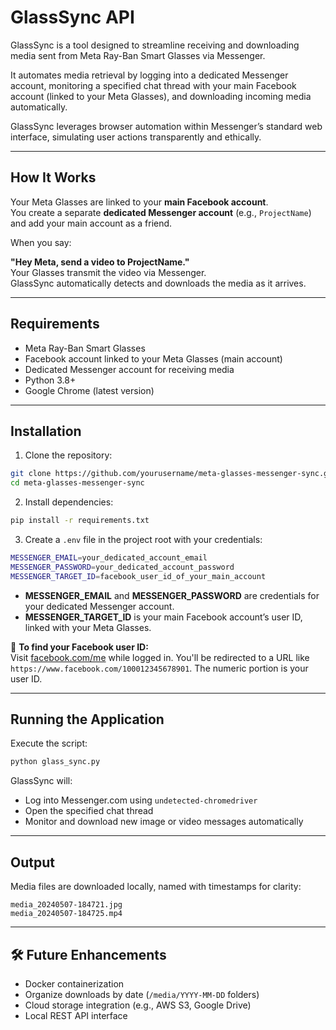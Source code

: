 # GlassSync API

GlassSync is a tool designed to streamline receiving and downloading media sent from Meta Ray-Ban Smart Glasses via Messenger.

It automates media retrieval by logging into a dedicated Messenger account, monitoring a specified chat thread with your main Facebook account (linked to your Meta Glasses), and downloading incoming media automatically.

GlassSync leverages browser automation within Messenger’s standard web interface, simulating user actions transparently and ethically.

---

## How It Works

Your Meta Glasses are linked to your **main Facebook account**.  
You create a separate **dedicated Messenger account** (e.g., `ProjectName`) and add your main account as a friend.

When you say:

**"Hey Meta, send a video to ProjectName."**  
Your Glasses transmit the video via Messenger.  
GlassSync automatically detects and downloads the media as it arrives.

---

## Requirements

- Meta Ray-Ban Smart Glasses
- Facebook account linked to your Meta Glasses (main account)
- Dedicated Messenger account for receiving media
- Python 3.8+
- Google Chrome (latest version)

---

## Installation

1. Clone the repository:

```bash
git clone https://github.com/yourusername/meta-glasses-messenger-sync.git
cd meta-glasses-messenger-sync
```

2. Install dependencies:

```bash
pip install -r requirements.txt
```

3. Create a `.env` file in the project root with your credentials:

```bash
MESSENGER_EMAIL=your_dedicated_account_email
MESSENGER_PASSWORD=your_dedicated_account_password
MESSENGER_TARGET_ID=facebook_user_id_of_your_main_account
```

- **MESSENGER_EMAIL** and **MESSENGER_PASSWORD** are credentials for your dedicated Messenger account.
- **MESSENGER_TARGET_ID** is your main Facebook account’s user ID, linked with your Meta Glasses.

📌 **To find your Facebook user ID:**  
Visit [facebook.com/me](https://www.facebook.com/me) while logged in. You'll be redirected to a URL like `https://www.facebook.com/100012345678901`. The numeric portion is your user ID.

---

## Running the Application

Execute the script:

```bash
python glass_sync.py
```

GlassSync will:

- Log into Messenger.com using `undetected-chromedriver`
- Open the specified chat thread
- Monitor and download new image or video messages automatically

---

## Output

Media files are downloaded locally, named with timestamps for clarity:

```
media_20240507-184721.jpg
media_20240507-184725.mp4
```

---

## 🛠️ Future Enhancements

- Docker containerization
- Organize downloads by date (`/media/YYYY-MM-DD` folders)
- Cloud storage integration (e.g., AWS S3, Google Drive)
- Local REST API interface
